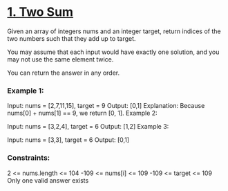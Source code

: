<h1><a href="https://leetcode.com/problems/two-sum/"> 1. Two Sum </a> </h1>

<p> Given an array of integers nums and an integer target, return indices of the two numbers such that they add up to target. </p>

You may assume that each input would have exactly one solution, and you may not use the same element twice.

You can return the answer in any order.

<h3> Example 1: </h3>

Input: nums = [2,7,11,15], target = 9
Output: [0,1]
Explanation: Because nums[0] + nums[1] == 9, we return [0, 1].
Example 2:

Input: nums = [3,2,4], target = 6
Output: [1,2]
Example 3:

Input: nums = [3,3], target = 6
Output: [0,1]

 <h3> Constraints: </h3>

2 <= nums.length <= 104
-109 <= nums[i] <= 109
-109 <= target <= 109
Only one valid answer exists
